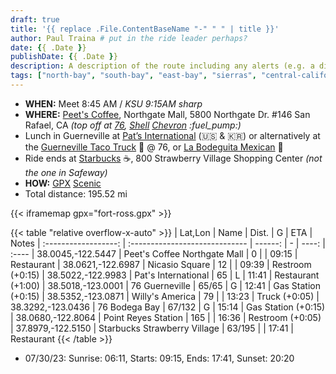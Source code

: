```yaml
---
draft: true
title: '{{ replace .File.ContentBaseName "-" " " | title }}'
author: Paul Traina # put in the ride leader perhaps?
date: {{ .Date }}
publishDate: {{ .Date }}
description: A description of the route including any alerts (e.g. a dirt path) to display on summary page.
tags: ["north-bay", "south-bay", "east-bay", "sierras", "central-california"]
---
```

* **WHEN:** Meet 8:45 AM / *KSU 9:15AM sharp*
* **WHERE:** [Peet's Coffee](https://goo.gl/maps/Nr19wF2eEhyFY9L28),
   Northgate Mall, 5800 Northgate Dr. #146 San Rafael, CA
   *(top off at [76](https://goo.gl/maps/F1zv2PQTcjTju17X6),
   [Shell](https://goo.gl/maps/7iN9H6bbP4ePVyYt9)
   [Chevron](https://goo.gl/maps/F3aGLG3vAwCmEkaK9) :fuel_pump:)*
* Lunch in Guerneville at
  [Pat’s International](https://goo.gl/maps/b1wHVau5ZGLLCUjY7) (:us: & :kr:)
  or alternatively at the
  [Guerneville Taco Truck](https://www.guernevilletacotruck.com) :taco: @ 76, or
  [La Bodeguita Mexican](https://goo.gl/maps/BrJcXxdC16p3T3iB7) :burrito:
* Ride ends at [Starbucks](https://goo.gl/maps/BrJcXxdC16p3T3iB7) :coffee:,
  800 Strawberry Village Shopping Center *(not the one in Safeway)*
* **HOW:**
  [GPX](fort-ross.gpx)
  [Scenic](https://scenicapp.space/route/ByyIxbmz)
* Total distance: 195.52 mi

{{< iframemap gpx="fort-ross.gpx" >}}

{{< table "relative overflow-x-auto" >}}
|        Lat,Lon       | Name                           |   Dist. | G |  ETA  | Notes
| :------------------: | :----------------------------- | ------: | - | ----: | :----
|    38.0045,-122.5447 | Peet's Coffee Northgate Mall   |       0 |   | 09:15 | Restaurant
|    38.0621,-122.6987 | Nicasio Square                 |      12 |   | 09:39 | Restroom (+0:15)
|    38.5022,-122.9983 | Pat's International            |      65 | L | 11:41 | Restaurant (+1:00)
|    38.5018,-123.0001 | 76 Guerneville                 |   65/65 | G | 12:41 | Gas Station (+0:15)
|    38.5352,-123.0871 | Willy's America                |      79 |   | 13:23 | Truck (+0:05)
|    38.3292,-123.0436 | 76 Bodega Bay                  |  67/132 | G | 15:14 | Gas Station (+0:15)
|    38.0680,-122.8064 | Point Reyes Station            |     165 |   | 16:36 | Restroom (+0:05)
|    37.8979,-122.5150 | Starbucks Strawberry Village   |  63/195 |   | 17:41 | Restaurant
{{< /table >}}

* 07/30/23: Sunrise: 06:11, Starts: 09:15, Ends: 17:41, Sunset: 20:20
